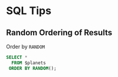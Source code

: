 # SQL Tips

## Random Ordering of Results

Order by `RANDOM`

~~~sql
SELECT *
  FROM $planets
 ORDER BY RANDOM();
~~~